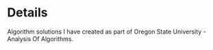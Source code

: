 # Details

Algorithm solutions I have created as part of Oregon State University - Analysis Of Algorithms.
